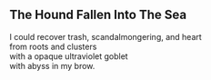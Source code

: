 The Hound Fallen Into The Sea
-----------------------------
I could recover trash, scandalmongering, and heart  
from roots and clusters  
with a opaque ultraviolet goblet  
with abyss in my brow.  
